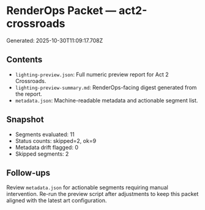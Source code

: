 # RenderOps Packet — act2-crossroads

Generated: 2025-10-30T11:09:17.708Z

## Contents
- `lighting-preview.json`: Full numeric preview report for Act 2 Crossroads.
- `lighting-preview-summary.md`: RenderOps-facing digest generated from the report.
- `metadata.json`: Machine-readable metadata and actionable segment list.

## Snapshot
- Segments evaluated: 11
- Status counts: skipped=2, ok=9
- Metadata drift flagged: 0
- Skipped segments: 2

## Follow-ups
Review `metadata.json` for actionable segments requiring manual intervention. Re-run the preview script after adjustments to keep this packet aligned with the latest art configuration.

